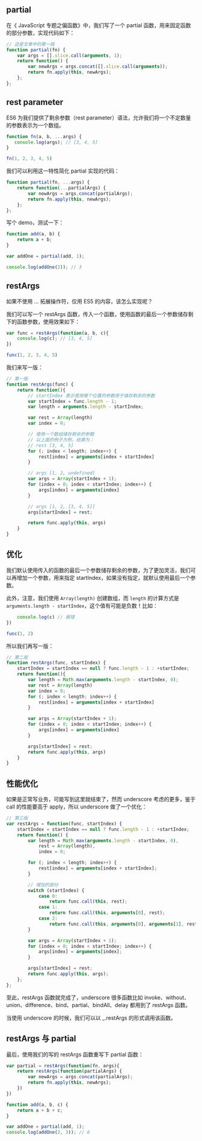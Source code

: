## partial
在《 JavaScript 专题之偏函数》中，我们写了一个 partial 函数，用来固定函数的部分参数，实现代码如下：
```js
// 这是文章中的第一版
function partial(fn) {
    var args = [].slice.call(arguments, 1);
    return function() {
        var newArgs = args.concat([].slice.call(arguments));
        return fn.apply(this, newArgs);
    };
};
```
## rest parameter
ES6 为我们提供了剩余参数（rest parameter）语法，允许我们将一个不定数量的参数表示为一个数组。
```js
function fn(a, b, ...args) {
   console.log(args); // [3, 4, 5]
}

fn(1, 2, 3, 4, 5)
```
我们可以利用这一特性简化 partial 实现的代码：
```js
function partial(fn, ...args) {
    return function(...partialArgs) {
        var newArgs = args.concat(partialArgs);
        return fn.apply(this, newArgs);
    };
};
```
写个 demo，测试一下：
```js
function add(a, b) {
    return a + b;
}

var addOne = partial(add, 1);

console.log(addOne(2)); // 3
```
## restArgs
如果不使用 ... 拓展操作符，仅用 ES5 的内容，该怎么实现呢？

我们可以写一个 restArgs 函数，传入一个函数，使用函数的最后一个参数储存剩下的函数参数，使用效果如下：
```js
var func = restArgs(function(a, b, c){
    console.log(c); // [3, 4, 5]
})

func(1, 2, 3, 4, 5)
```
我们来写一版：
```js
// 第一版
function restArgs(func) {
    return function(){
        // startIndex 表示使用哪个位置的参数用于储存剩余的参数
        var startIndex = func.length - 1;
        var length = arguments.length - startIndex;

        var rest = Array(length)
        var index = 0;

        // 使用一个数组储存剩余的参数
        // 以上面的例子为例，结果为：
        // rest [3, 4, 5]
        for (; index < length; index++) {
            rest[index] = arguments[index + startIndex]
        }

        // args [1, 2, undefined]
        var args = Array(startIndex + 1);
        for (index = 0; index < startIndex; index++) {
            args[index] = arguments[index]
        }

        // args [1, 2, [3, 4, 5]]
        args[startIndex] = rest;

        return func.apply(this, args)
    }
}
```
## 优化
我们默认使用传入的函数的最后一个参数储存剩余的参数，为了更加灵活，我们可以再增加一个参数，用来指定 startIndex，如果没有指定，就默认使用最后一个参数。

此外，注意，我们使用 `Array(length)` 创建数组，而 `length` 的计算方式是 `arguments.length - startIndex`，这个值有可能是负数！比如：
```js
    console.log(c) // 报错
})

func(1, 2)
```
所以我们再写一版：
```js
// 第二版
function restArgs(func, startIndex) {
    startIndex = startIndex == null ? func.length - 1 : +startIndex;
    return function(){
        var length = Math.max(arguments.length - startIndex, 0);
        var rest = Array(length)
        var index = 0;
        for (; index < length; index++) {
            rest[index] = arguments[index + startIndex]
        }

        var args = Array(startIndex + 1);
        for (index = 0; index < startIndex; index++) {
            args[index] = arguments[index]
        }

        args[startIndex] = rest;
        return func.apply(this, args)
    }
}
```
## 性能优化
如果是正常写业务，可能写到这里就结束了，然而 underscore 考虑的更多，鉴于 call 的性能要高于 apply，所以 underscore 做了一个优化：
```js
// 第三版
var restArgs = function(func, startIndex) {
    startIndex = startIndex == null ? func.length - 1 : +startIndex;
    return function() {
        var length = Math.max(arguments.length - startIndex, 0),
            rest = Array(length),
            index = 0;

        for (; index < length; index++) {
            rest[index] = arguments[index + startIndex];
        }

        // 增加的部分
        switch (startIndex) {
            case 0:
                return func.call(this, rest);
            case 1:
                return func.call(this, arguments[0], rest);
            case 2:
                return func.call(this, arguments[0], arguments[1], rest);
        }

        var args = Array(startIndex + 1);
        for (index = 0; index < startIndex; index++) {
            args[index] = arguments[index];
        }

        args[startIndex] = rest;
        return func.apply(this, args);
    };
};
```
至此，restArgs 函数就完成了，underscore 很多函数比如 invoke、without、union、difference、bind、partial、bindAll、delay 都用到了 restArgs 函数。

当使用 underscore 的时候，我们可以以 _.restArgs 的形式调用该函数。

## restArgs 与 partial
最后，使用我们的写的 restArgs 函数重写下 partial 函数：
```js
var partial = restArgs(function(fn, args){
    return restArgs(function(partialArgs) {
        var newArgs = args.concat(partialArgs);
        return fn.apply(this, newArgs);
    })
})

function add(a, b, c) {
    return a + b + c;
}

var addOne = partial(add, 1);
console.log(addOne(2, 3)); // 6
```